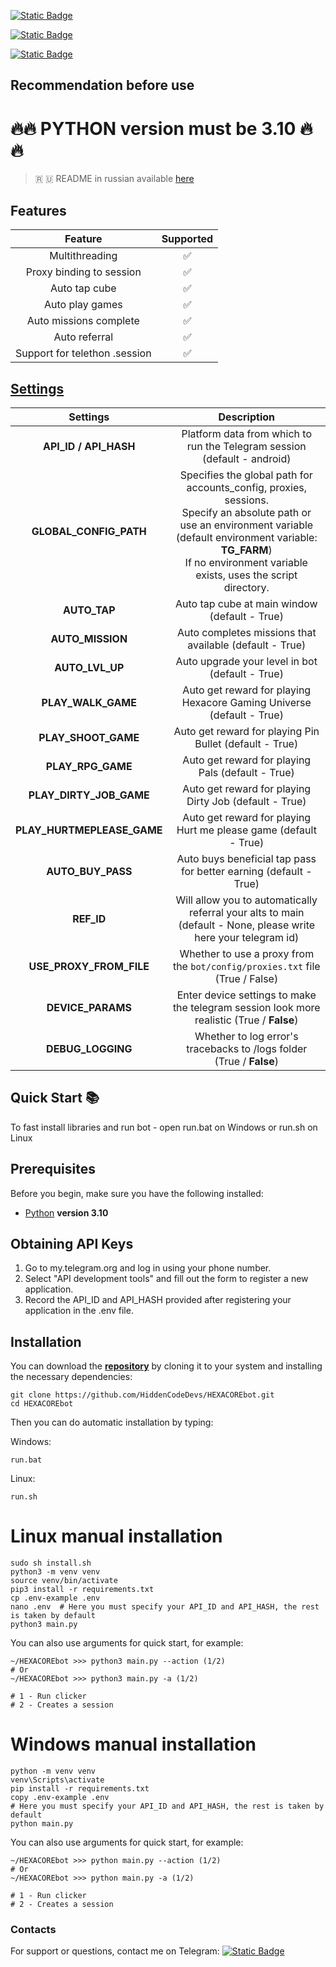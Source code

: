 [![Static Badge](https://img.shields.io/badge/Telegram-Channel-Link?style=for-the-badge&logo=Telegram&logoColor=white&logoSize=auto&color=blue)](https://t.me/hidden_coding)

[![Static Badge](https://img.shields.io/badge/Telegram-Chat-yes?style=for-the-badge&logo=Telegram&logoColor=white&logoSize=auto&color=blue)](https://t.me/hidden_codding_chat)

[![Static Badge](https://img.shields.io/badge/Telegram-Bot%20Link-Link?style=for-the-badge&logo=Telegram&logoColor=white&logoSize=auto&color=blue)](https://t.me/HexacoinBot/wallet?startapp=737844465)

## Recommendation before use

# 🔥🔥 PYTHON version must be 3.10 🔥🔥

> 🇷 🇺 README in russian available [here](README-RU.md)

## Features  
|            Feature            | Supported |
|:-----------------------------:|:---------:|
|        Multithreading         |     ✅     |
|   Proxy binding to session    |     ✅     |
|         Auto tap cube         |     ✅     |
|        Auto play games        |     ✅     |
|    Auto missions complete     |     ✅     |
|         Auto referral         |     ✅     |
| Support for telethon .session |     ✅     |


## [Settings](https://github.com/HiddenCodeDevs/HEXACOREbot/blob/main/.env-example/)
|          Settings          |                                                                                                                  Description                                                                                                                  |
|:--------------------------:|:---------------------------------------------------------------------------------------------------------------------------------------------------------------------------------------------------------------------------------------------:|
|   **API_ID / API_HASH**    |                                                                                   Platform data from which to run the Telegram session (default - android)                                                                                    |
|   **GLOBAL_CONFIG_PATH**   | Specifies the global path for accounts_config, proxies, sessions. <br/>Specify an absolute path or use an environment variable (default environment variable: **TG_FARM**) <br/>If no environment variable exists, uses the script directory. |
|        **AUTO_TAP**        |                                                                                                 Auto tap cube at main window (default - True)                                                                                                 |
|      **AUTO_MISSION**      |                                                                                            Auto completes missions that available (default - True)                                                                                            |
|      **AUTO_LVL_UP**       |                                                                                                Auto upgrade your level in bot (default - True)                                                                                                |
|     **PLAY_WALK_GAME**     |                                                                                     Auto get reward for playing Hexacore Gaming Universe (default - True)                                                                                     |
|    **PLAY_SHOOT_GAME**     |                                                                                            Auto get reward for playing Pin Bullet (default - True)                                                                                            |
|     **PLAY_RPG_GAME**      |                                                                                               Auto get reward for playing Pals (default - True)                                                                                               |
|  **PLAY_DIRTY_JOB_GAME**   |                                                                                            Auto get reward for playing Dirty Job (default - True)                                                                                             |
| **PLAY_HURTMEPLEASE_GAME** |                                                                                       Auto get reward for playing Hurt me please game (default - True)                                                                                        |
|     **AUTO_BUY_PASS**      |                                                                                       Auto buys beneficial tap pass for better earning (default - True)                                                                                       |
|         **REF_ID**         |                                                                Will allow you to automatically referral your alts to main (default - None, please write here your telegram id)                                                                |
|  **USE_PROXY_FROM_FILE**   |                                                                                 Whether to use a proxy from the `bot/config/proxies.txt` file (True / False)                                                                                  |
|     **DEVICE_PARAMS**      |                                                                          Enter device settings to make the telegram session look more realistic  (True / **False**)                                                                           |
|     **DEBUG_LOGGING**      |                                                                                     Whether to log error's tracebacks to /logs folder (True / **False**)                                                                                      |

## Quick Start 📚

To fast install libraries and run bot - open run.bat on Windows or run.sh on Linux

## Prerequisites
Before you begin, make sure you have the following installed:
- [Python](https://www.python.org/downloads/) **version 3.10**

## Obtaining API Keys
1. Go to my.telegram.org and log in using your phone number.
2. Select "API development tools" and fill out the form to register a new application.
3. Record the API_ID and API_HASH provided after registering your application in the .env file.

## Installation
You can download the [**repository**](https://github.com/HiddenCodeDevs/HEXACOREbot) by cloning it to your system and installing the necessary dependencies:
```shell
git clone https://github.com/HiddenCodeDevs/HEXACOREbot.git
cd HEXACOREbot
```

Then you can do automatic installation by typing:

Windows:
```shell
run.bat
```

Linux:
```shell
run.sh
```

# Linux manual installation
```shell
sudo sh install.sh
python3 -m venv venv
source venv/bin/activate
pip3 install -r requirements.txt
cp .env-example .env
nano .env  # Here you must specify your API_ID and API_HASH, the rest is taken by default
python3 main.py
```

You can also use arguments for quick start, for example:
```shell
~/HEXACOREbot >>> python3 main.py --action (1/2)
# Or
~/HEXACOREbot >>> python3 main.py -a (1/2)

# 1 - Run clicker
# 2 - Creates a session
```

# Windows manual installation
```shell
python -m venv venv
venv\Scripts\activate
pip install -r requirements.txt
copy .env-example .env
# Here you must specify your API_ID and API_HASH, the rest is taken by default
python main.py
```

You can also use arguments for quick start, for example:
```shell
~/HEXACOREbot >>> python main.py --action (1/2)
# Or
~/HEXACOREbot >>> python main.py -a (1/2)

# 1 - Run clicker
# 2 - Creates a session
```




### Contacts

For support or questions, contact me on Telegram: 
[![Static Badge](https://img.shields.io/badge/telegram-bot_author-link?style=for-the-badge&logo=telegram&logoColor=white&logoSize=auto&color=blue)](https://t.me/ВАШЮЗЕРНЕЙМВТГ)
